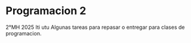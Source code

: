 # Programacion 2
2°MH 2025 Iti utu
Algunas tareas para repasar o entregar para clases de programacion.
